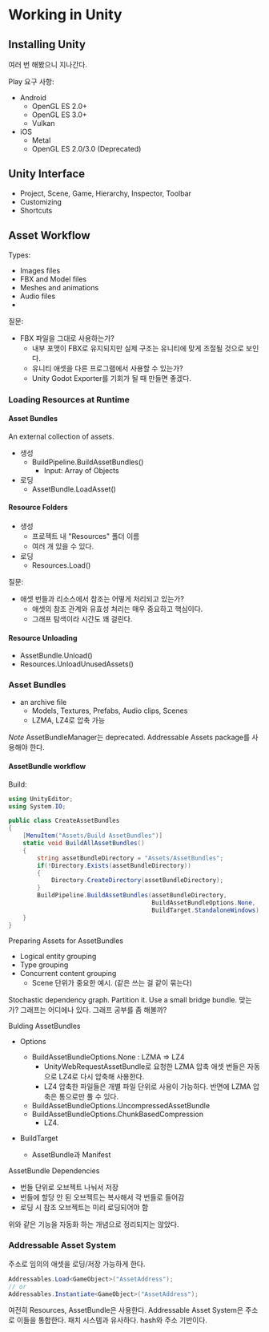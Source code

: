 # Working in Unity 

## Installing Unity 

여러 번 해봤으니 지나간다. 

Play 요구 사항: 
- Android 
  - OpenGL ES 2.0+
  - OpenGL ES 3.0+
  - Vulkan 
- iOS
  - Metal
  - OpenGL ES 2.0/3.0 (Deprecated)

## Unity Interface

- Project, Scene, Game, Hierarchy, Inspector, Toolbar
- Customizing
- Shortcuts

## Asset Workflow 

Types: 
- Images files 
- FBX and Model files 
- Meshes and animations 
- Audio files 
- 

질문: 
- FBX 파일을 그대로 사용하는가? 
  - 내부 포맷이 FBX로 유지되지만 실제 구조는 유니티에 맞게 조절될 것으로 보인다. 
  - 유니티 애셋을 다른 프로그램에서 사용할 수 있는가? 
  - Unity Godot Exporter를 기회가 될 때 만들면 좋겠다. 

### Loading Resources at Runtime

#### Asset Bundles 

An external collection of assets. 

- 생성 
  - BuildPipeline.BuildAssetBundles() 
    - Input: Array of Objects 
- 로딩 
  - AssetBundle.LoadAsset() 


#### Resource Folders

- 생성 
  - 프로젝트 내 "Resources" 폴더 이름 
  - 여러 개 있을 수 있다. 
- 로딩 
  - Resources.Load() 

질문: 
- 애셋 번들과 리소스에서 참조는 어떻게 처리되고 있는가? 
  - 애셋의 참조 관계와 유효성 처리는 매우 중요하고 핵심이다. 
  - 그래프 탐색이라 시간도 꽤 걸린다. 

#### Resource Unloading

- AssetBundle.Unload() 
- Resources.UnloadUnusedAssets()


### Asset Bundles

- an archive file 
  - Models, Textures, Prefabs, Audio clips, Scenes
  - LZMA, LZ4로 압축 가능

*Note* AssetBundleManager는 deprecated. Addressable Assets package를 사용해야 한다. 

#### AssetBundle workflow 

Build: 

```c#
using UnityEditor;
using System.IO;

public class CreateAssetBundles
{
    [MenuItem("Assets/Build AssetBundles")]
    static void BuildAllAssetBundles()
    {
        string assetBundleDirectory = "Assets/AssetBundles";
        if(!Directory.Exists(assetBundleDirectory))
        {
            Directory.CreateDirectory(assetBundleDirectory);
        }
        BuildPipeline.BuildAssetBundles(assetBundleDirectory, 
                                        BuildAssetBundleOptions.None, 
                                        BuildTarget.StandaloneWindows);
    }
}
```

Preparing Assets for AssetBundles

- Logical entity grouping
- Type grouping
- Concurrent content grouping
  - Scene 단위가 중요한 예시. (같은 쓰는 걸 같이 묶는다)

Stochastic dependency graph. Partition it. Use a small bridge bundle. 맞는가? 그래프는 어디에나 있다. 그래프 공부를 좀 해볼까? 

Bulding AssetBundles 

- Options

  - BuildAssetBundleOptions.None : LZMA => LZ4
    - UnityWebRequestAssetBundle로 요청한 LZMA 압축 애셋 번들은 자동으로 LZ4로 다시 압축해 사용한다. 
    - LZ4 압축한 파일들은 개별 파일 단위로 사용이 가능하다. 반면에 LZMA 압축은 통으로만 풀 수 있다. 
  - BuildAssetBundleOptions.UncompressedAssetBundle
  - BuildAssetBundleOptions.ChunkBasedCompression 
    - LZ4. 

  

- BuildTarget
  
  - AssetBundle과 Manifest



AssetBundle Dependencies 

- 번들 단위로 오브젝트 나눠서 저장
- 번들에 할당 안 된 오브젝트는 복사해서 각 번들로 들어감 
- 로딩 시 참조 오브젝트는 미리 로딩되어야 함

위와 같은 기능을 자동화 하는 개념으로 정리되지는 않았다. 





### Addressable Asset System 

주소로 임의의 애셋을 로딩/저장 가능하게 한다. 

```c# 
Addressables.Load<GameObject>("AssetAddress"); 
// or
Addressables.Instantiate<GameObject>("AssetAddress");
```

여전히 Resources, AssetBundle은 사용한다. Addressable Asset System은 주소로 이들을 통합한다. 패치 시스템과 유사하다. hash와 주소 기반이다. 
























